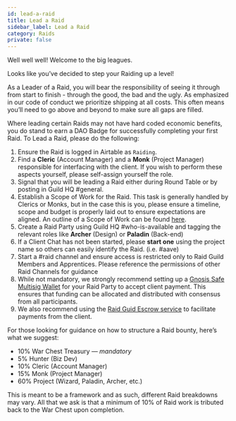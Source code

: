 ```yaml
---
id: lead-a-raid
title: Lead a Raid
sidebar_label: Lead a Raid
category: Raids
private: false
---
```


Well well well! Welcome to the big leagues.

Looks like you’ve decided to step your Raiding up a level!

As a Leader of a Raid, you will bear the responsibility of seeing it through from start to finish - through the good, the bad and the ugly. As emphasized in our code of conduct we prioritize shipping at all costs. This often means you’ll need to go above and beyond to make sure all gaps are filled.

Where leading certain Raids may not have hard coded economic benefits, you do stand to earn a DAO Badge for successfully completing your first Raid. To Lead a Raid, please do the following:

1. Ensure the Raid is logged in Airtable as `Raiding`.
2. Find a **Cleric** (Account Manager) and a **Monk** (Project Manager) responsible for interfacing with the client. If you wish to perform these aspects yourself, please self-assign yourself the role.
3. Signal that you will be leading a Raid either during Round Table or by posting in Guild HQ <span class='channels'>#general</span>.
4. Establish a Scope of Work for the Raid. This task is generally handled by Clerics or Monks, but in the case this is you, please ensure a timeline, scope and budget is properly laid out to ensure expectations are aligned. An outline of a Scope of Work can be found [here](https://github.com/raid-guild/HQ/blob/master/Templates/Proposal.md).
5. Create a Raid Party using Guild HQ <span class='channels'>#who-is-available</span> and tagging the relevant roles like **Archer** (Design) or **Paladin** (Back-end)
6. If a Client Chat has not been started, please **start one** using the project name so others can easily identify the Raid. (i.e. <span class='channels'>#aave</span>)
7. Start a <span class='channels'>#raid</span> channel and ensure access is restricted only to Raid Guild Members and Apprentices. Please reference the permissions of other Raid Channels for guidance
8. While not mandatory, we strongly recommend setting up a [Gnosis Safe Multisig Wallet](https://gnosis-safe.io/) for your Raid Party to accept client payment. This ensures that funding can be allocated and distributed with consensus from all participants.
9. We also recommend using the [Raid Guid Escrow service](./escrow) to facilitate payments from the client.

For those looking for guidance on how to structure a Raid bounty, here’s what we suggest:

- 10% War Chest Treasury &mdash; _mandatory_
- 5% Hunter (Biz Dev)
- 10% Cleric (Account Manager)
- 15% Monk (Project Manager)
- 60% Project (Wizard, Paladin, Archer, etc.)

This is meant to be a framework and as such, different Raid breakdowns may vary. All that we ask is that a minimum of 10% of Raid work is tributed back to the War Chest upon completion.

